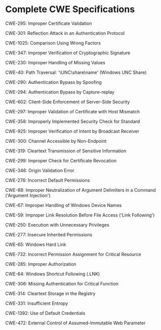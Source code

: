 

# Complete CWE Specifications

CWE-295: Improper Certificate Validation

CWE-301: Reflection Attack in an Authentication Protocol

CWE-1025: Comparison Using Wrong Factors

CWE-347: Improper Verification of Cryptographic Signature

CWE-230: Improper Handling of Missing Values

CWE-40: Path Traversal: '\\UNC\share\name\' (Windows UNC Share)

CWE-290: Authentication Bypass by Spoofing

CWE-294: Authentication Bypass by Capture-replay

CWE-602: Client-Side Enforcement of Server-Side Security

CWE-297: Improper Validation of Certificate with Host Mismatch

CWE-358: Improperly Implemented Security Check for Standard

CWE-925: Improper Verification of Intent by Broadcast Receiver

CWE-300: Channel Accessible by Non-Endpoint

CWE-319: Cleartext Transmission of Sensitive Information

CWE-299: Improper Check for Certificate Revocation

CWE-346: Origin Validation Error

CWE-276: Incorrect Default Permissions

CWE-88: Improper Neutralization of Argument Delimiters in a Command ('Argument Injection')

CWE-67: Improper Handling of Windows Device Names

CWE-59: Improper Link Resolution Before File Access ('Link Following')

CWE-250: Execution with Unnecessary Privileges

CWE-277: Insecure Inherited Permissions

CWE-65: Windows Hard Link

CWE-732: Incorrect Permission Assignment for Critical Resource

CWE-285: Improper Authorization

CWE-64: Windows Shortcut Following (.LNK)

CWE-306: Missing Authentication for Critical Function

CWE-314: Cleartext Storage in the Registry

CWE-331: Insufficient Entropy

CWE-1392: Use of Default Credentials

CWE-472: External Control of Assumed-Immutable Web Parameter